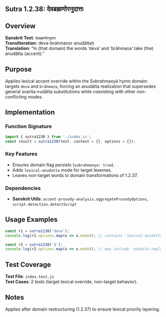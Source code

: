 ## Sutra 1.2.38: देवब्रह्मणोरनुदात्तः

## Overview
**Sanskrit Text**: `देवब्रह्मणोरनुदात्तः`  
**Transliteration**: deva-brahmaṇor anudāttaḥ  
**Translation**: “In (that domain) the words ‘deva’ and ‘brāhmaṇa’ take (the) anudātta (accent).”

## Purpose
Applies lexical accent override within the Subrahmaṇyā hymn domain: targets `deva` and `brāhmaṇa`, forcing an anudātta realization that supersedes general svarita→udātta substitutions while coexisting with other non-conflicting modes.

## Implementation

### Function Signature
```javascript
import { sutra1238 } from './index.js';
const result = sutra1238(text, context = {}, options = {});
```

### Key Features
- Ensures domain flag persists (`subrahmanya: true`).
- Adds `lexical-anudatta` mode for target lexemes.
- Leaves non-target words to domain transformations of 1.2.37.

### Dependencies
- **Sanskrit Utils**: `accent-prosody-analysis.aggregateProsodyOptions`, `script-detection.detectScript`

## Usage Examples
```javascript
const r1 = sutra1238('deva');
console.log(r1.options.map(o => o.mode)); // contains 'lexical-anudatta'

const r2 = sutra1238('â');
console.log(r2.options.map(o => o.mode)); // may include 'udaatta-replaced' but NOT 'lexical-anudatta'
```

## Test Coverage
**Test File**: `index.test.js`  
**Test Cases**: 2 tests (target lexical override, non-target behavior).

## Notes
Applies after domain restructuring (1.2.37) to ensure lexical priority layering.
